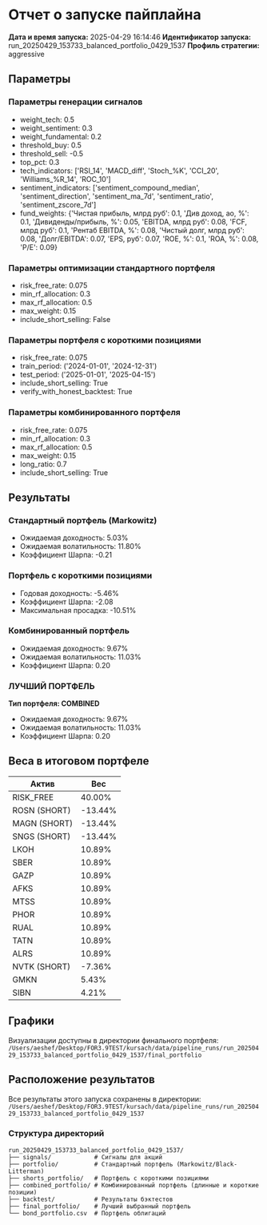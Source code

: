 # Отчет о запуске пайплайна

**Дата и время запуска:** 2025-04-29 16:14:46
**Идентификатор запуска:** run_20250429_153733_balanced_portfolio_0429_1537
**Профиль стратегии:** aggressive

## Параметры

### Параметры генерации сигналов
- weight_tech: 0.5
- weight_sentiment: 0.3
- weight_fundamental: 0.2
- threshold_buy: 0.5
- threshold_sell: -0.5
- top_pct: 0.3
- tech_indicators: ['RSI_14', 'MACD_diff', 'Stoch_%K', 'CCI_20', 'Williams_%R_14', 'ROC_10']
- sentiment_indicators: ['sentiment_compound_median', 'sentiment_direction', 'sentiment_ma_7d', 'sentiment_ratio', 'sentiment_zscore_7d']
- fund_weights: {'Чистая прибыль, млрд руб': 0.1, 'Див доход, ао, %': 0.1, 'Дивиденды/прибыль, %': 0.05, 'EBITDA, млрд руб': 0.08, 'FCF, млрд руб': 0.1, 'Рентаб EBITDA, %': 0.08, 'Чистый долг, млрд руб': 0.08, 'Долг/EBITDA': 0.07, 'EPS, руб': 0.07, 'ROE, %': 0.1, 'ROA, %': 0.08, 'P/E': 0.09}

### Параметры оптимизации стандартного портфеля
- risk_free_rate: 0.075
- min_rf_allocation: 0.3
- max_rf_allocation: 0.5
- max_weight: 0.15
- include_short_selling: False

### Параметры портфеля с короткими позициями
- risk_free_rate: 0.075
- train_period: ('2024-01-01', '2024-12-31')
- test_period: ('2025-01-01', '2025-04-15')
- include_short_selling: True
- verify_with_honest_backtest: True

### Параметры комбинированного портфеля
- risk_free_rate: 0.075
- min_rf_allocation: 0.3
- max_rf_allocation: 0.5
- max_weight: 0.15
- long_ratio: 0.7
- include_short_selling: True

## Результаты

### Стандартный портфель (Markowitz)

- Ожидаемая доходность: 5.03%
- Ожидаемая волатильность: 11.80%
- Коэффициент Шарпа: -0.21

### Портфель с короткими позициями

- Годовая доходность: -5.46%
- Коэффициент Шарпа: -2.08
- Максимальная просадка: -10.51%

### Комбинированный портфель

- Ожидаемая доходность: 9.67%
- Ожидаемая волатильность: 11.03%
- Коэффициент Шарпа: 0.20

### ЛУЧШИЙ ПОРТФЕЛЬ

**Тип портфеля: COMBINED**

- Ожидаемая доходность: 9.67%
- Ожидаемая волатильность: 11.03%
- Коэффициент Шарпа: 0.20

## Веса в итоговом портфеле

| Актив | Вес |
|-------|-----|
| RISK_FREE | 40.00% |
| ROSN (SHORT) | -13.44% |
| MAGN (SHORT) | -13.44% |
| SNGS (SHORT) | -13.44% |
| LKOH | 10.89% |
| SBER | 10.89% |
| GAZP | 10.89% |
| AFKS | 10.89% |
| MTSS | 10.89% |
| PHOR | 10.89% |
| RUAL | 10.89% |
| TATN | 10.89% |
| ALRS | 10.89% |
| NVTK (SHORT) | -7.36% |
| GMKN | 5.43% |
| SIBN | 4.21% |

## Графики

Визуализации доступны в директории финального портфеля:
`/Users/aeshef/Desktop/FOR3.9TEST/kursach/data/pipeline_runs/run_20250429_153733_balanced_portfolio_0429_1537/final_portfolio`

## Расположение результатов

Все результаты этого запуска сохранены в директории:
`/Users/aeshef/Desktop/FOR3.9TEST/kursach/data/pipeline_runs/run_20250429_153733_balanced_portfolio_0429_1537`

### Структура директорий

```
run_20250429_153733_balanced_portfolio_0429_1537/
├── signals/            # Сигналы для акций
├── portfolio/          # Стандартный портфель (Markowitz/Black-Litterman)
├── shorts_portfolio/   # Портфель с короткими позициями
├── combined_portfolio/ # Комбинированный портфель (длинные и короткие позиции)
├── backtest/           # Результаты бэктестов
├── final_portfolio/    # Лучший выбранный портфель
└── bond_portfolio.csv  # Портфель облигаций
```
